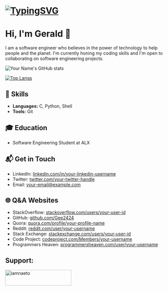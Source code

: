 # [![TypingSVG](https://readme-typing-svg.demolab.com?lines=Hey!+You+Are+Welcome+To+My+Profile;My+Name+Is+GERALD;I+Am+Passionate+About+Coding;I+Learn+By+Doing)](https://git.io/typing-svg)
# Hi, I'm Gerald 👋

I am a software engineer who believes in the power of technology to help people and the planet. I'm currently honing my coding skills and I'm open to collaborating on software engineering projects.

![Your Name's GitHub stats](https://github-readme-stats.vercel.app/api?username=Gee2424&show_icons=true&theme=radical)

[![Top Langs](https://github-readme-stats.vercel.app/api/top-langs/?username=Gee2424&layout=compact)](https://github.com/anuraghazra/github-readme-stats)

## 🚀 Skills

- **Languages:** C, Python, Shell
- **Tools:** Git

## 🎓 Education

- Software Engineering Student at ALX


## 📬 Get in Touch

- LinkedIn: [linkedin.com/in/your-linkedin-username](https://linkedin.com/in/your-linkedin-username)
- Twitter: [twitter.com/your-twitter-handle](https://twitter.com/your-twitter-handle)
- Email: [your-email@example.com](mailto:your-email@example.com)

## 🌐 Q&A Websites

- StackOverflow: [stackoverflow.com/users/your-user-id](https://stackoverflow.com/users/your-user-id)
- GitHub: [github.com/Gee2424](https://github.com/Gee2424)
- Quora: [quora.com/profile/your-profile-name](https://quora.com/profile/your-profile-name)
- Reddit: [reddit.com/user/your-username](https://reddit.com/user/your-username)
- Stack Exchange: [stackexchange.com/users/your-user-id](https://stackexchange.com/users/your-user-id)
- Code Project: [codeproject.com/Members/your-username](https://www.codeproject.com/Members/your-username)
- Programmers Heaven: [programmersheaven.com/user/your-username](http://www.programmersheaven.com/user/your-username)





<h2 align="left">Support:</h2>
<p><a href="https://bmc.link/gkm18686C"> <img align="left" src="https://cdn.buymeacoffee.com/buttons/v2/default-yellow.png" height="50" width="210" alt="iamnaeto" /></a></p><br><br><br><br><br>
